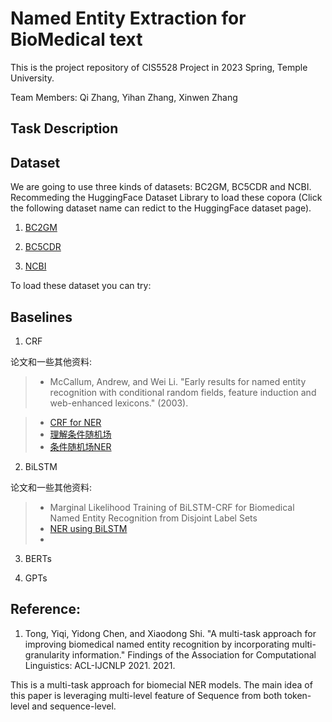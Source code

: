 # Named Entity Extraction for BioMedical text

This is the project repository of CIS5528 Project in 2023 Spring, Temple University.

Team Members: Qi Zhang, Yihan Zhang, Xinwen Zhang

## Task Description

## Dataset

We are going to use three kinds of datasets: BC2GM, BC5CDR and NCBI. Recommeding the HuggingFace Dataset Library to load these copora (Click the following dataset name can redict to the HuggingFace dataset page).

1. [BC2GM](https://huggingface.co/datasets/bc2gm_corpus)

2. [BC5CDR](https://huggingface.co/datasets/tner/bc5cdr)

3. [NCBI](https://huggingface.co/datasets/ncbi_disease)

To load these dataset you can try:


## Baselines

1. CRF

论文和一些其他资料:

> - McCallum, Andrew, and Wei Li. "Early results for named entity recognition with conditional random fields, feature induction and web-enhanced lexicons." (2003).

> - [CRF for NER](https://www.dominodatalab.com/blog/named-entity-recognition-ner-challenges-and-model)
> - [理解条件随机场](https://www.zhihu.com/question/35866596/answer/236886066)
> - [条件随机场NER](https://zhuanlan.zhihu.com/p/119254570)


2. BiLSTM

论文和一些其他资料:

> - Marginal Likelihood Training of BiLSTM-CRF for Biomedical Named Entity Recognition from Disjoint Label Sets
> - [NER using BiLSTM](https://towardsdatascience.com/named-entity-recognition-ner-using-keras-bidirectional-lstm-28cd3f301f54)
> - 

3. BERTs

4. GPTs



## Reference:

1. Tong, Yiqi, Yidong Chen, and Xiaodong Shi. "A multi-task approach for improving biomedical named entity recognition by incorporating multi-granularity information." Findings of the Association for Computational Linguistics: ACL-IJCNLP 2021. 2021.

This is a multi-task approach for biomecial NER models. The main idea of this paper is leveraging multi-level feature of Sequence from both token-level and sequence-level.




